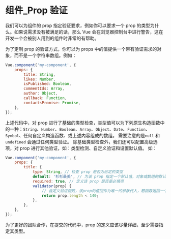 # 组件\_Prop 验证

我们可以为组件的 prop 指定验证要求，例如你可以要求一个 prop 的类型为什么。如果说需求没有被满足的话，那么 Vue 会在浏览器控制台中进行警告，这在开发一个会被别人用到的组件时非常的有帮助。

为了定制 prop 的验证方式，你可以为 props 中的值提供一个带有验证需求的对象，而不是一个字符串数组。例如：

```js
Vue.component('my-component', {
    props: {
        title: String,
        likes: Number,
        isPublished: Boolean,
        commentIds: Array,
        author: Object,
        callback: Function,
        contactsPromise: Promise,
    },
});
```

上述代码中，对 prop 进行了基础的类型检查，类型值可以为下列原生构造函数中的一种：`String`、`Number`、`Boolean`、`Array`、`Object`、`Date`、`Function`、`Symbol`、任何自定义构造函数、或上述内容组成的数组。
需要注意的是`null` 和 `undefined` 会通过任何类型验证。
除基础类型检查外，我们还可以配置高级选项，对 prop 进行其他验证，如：类型检测、自定义验证和设置默认值。
如：

```js
Vue.component('my-component', {
    props: {
        title: {
            type: String, // 检查 prop 是否为给定的类型
            default: '杉杉最美', // 为该 prop 指定一个默认值，对象或数组的默认值必须从一个工厂函数返回，如：default () { return {a: 1, b: 10} },
            required: true, // 定义该 prop 是否是必填项
            validator(prop) {
                // 自定义验证函数，该prop的值回作为唯一的参数代入，若函数返回一个falsy的值，那么就代表验证失败
                return prop.length < 140;
            },
        },
    },
});
```

为了更好的团队合作，在提交的代码中，prop 的定义应该尽量详细，至少需要指定其类型。
